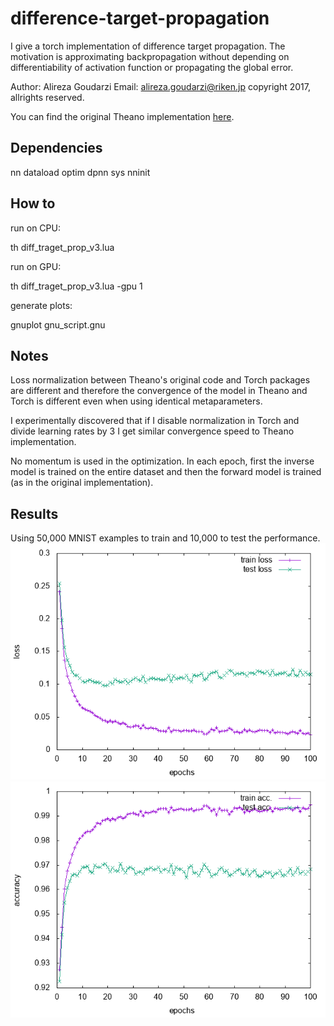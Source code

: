 # difference-target-propagation

I give a torch implementation of difference target propagation.
The motivation is approximating backpropagation without depending
on differentiability of activation function or propagating the global error.

Author: Alireza Goudarzi
Email: alireza.goudarzi@riken.jp
copyright 2017, allrights reserved. 


You can find the original Theano implementation <a href='https://github.com/donghyunlee/dtp'>here</a>.


## Dependencies

nn
dataload
optim
dpnn
sys
nninit

## How to 

run on CPU:

   th diff_traget_prop_v3.lua

run on GPU:

   th diff_traget_prop_v3.lua -gpu 1

generate plots:

   gnuplot gnu_script.gnu

## Notes

Loss normalization between Theano's original code and Torch packages are different and therefore the 
convergence of the model in Theano and Torch is different even when using identical metaparameters. 

I experimentally discovered that if I disable normalization in Torch and divide learning rates by 3 
I get similar convergence speed to Theano implementation. 

No momentum is used in the optimization. In each epoch, first the inverse model is trained on the entire
dataset and then the forward model is trained (as in the original implementation).


## Results

Using 50,000 MNIST examples to train and 10,000 to test the performance. 
<img src='result_loss.png'>
<br>
<img src='result_acc.png'>
